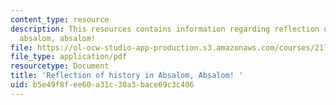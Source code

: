 ```yaml
---
content_type: resource
description: This resources contains information regarding reflection of history in
  absalom, absalom!
file: https://ol-ocw-studio-app-production.s3.amazonaws.com/courses/21l-501-the-american-novel-stranger-and-stranger-spring-2013/b5e49f8fee60a31c30a3bace69c3c406_MIT21L_501S13_essay3Samp2.pdf
file_type: application/pdf
resourcetype: Document
title: 'Reflection of history in Absalom, Absalom! '
uid: b5e49f8f-ee60-a31c-30a3-bace69c3c406
---
```

